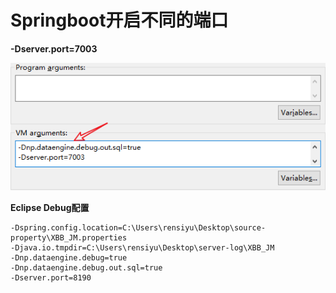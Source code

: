 # Springboot开启不同的端口

**-Dserver.port=7003**

![](image/image_lvEVH6SERC.png)

**Eclipse Debug配置**

```纯文本
-Dspring.config.location=C:\Users\rensiyu\Desktop\source-property\XBB_JM.properties
-Djava.io.tmpdir=C:\Users\rensiyu\Desktop\server-log\XBB_JM
-Dnp.dataengine.debug=true
-Dnp.dataengine.debug.out.sql=true
-Dserver.port=8190
```
